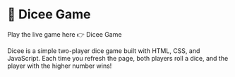 # 🎲 Dicee Game
Play the live game here 👉 Dicee Game

Dicee is a simple two-player dice game built with HTML, CSS, and JavaScript. Each time you refresh the page, both players roll a dice, and the player with the higher number wins!
